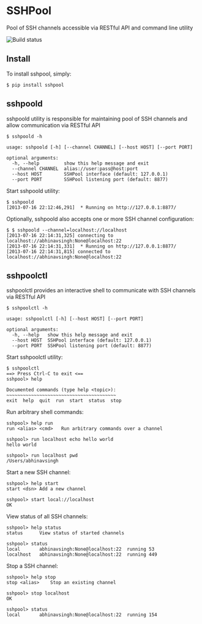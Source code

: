 SSHPool
=======

Pool of SSH channels accessible via RESTful API and command line utility

![Build status](https://api.travis-ci.org/abhinavsingh/sshpool.png)

Install
-------

To install sshpool, simply:

    $ pip install sshpool

sshpoold
--------

sshpoold utility is responsible for maintaining pool of SSH channels and allow communication via RESTful API

    $ sshpoold -h
    
    usage: sshpoold [-h] [--channel CHANNEL] [--host HOST] [--port PORT]
    
    optional arguments:
      -h, --help         show this help message and exit
      --channel CHANNEL  alias://user:pass@host:port
      --host HOST        SSHPool interface (default: 127.0.0.1)
      --port PORT        SSHPool listening port (default: 8877)

Start sshpoold utility:

    $ sshpoold
    [2013-07-16 22:12:46,291]  * Running on http://127.0.0.1:8877/

Optionally, sshpoold also accepts one or more SSH channel configuration:

    $ $ sshpoold --channel=localhost://localhost
    [2013-07-16 22:14:31,325] connecting to localhost://abhinavsingh:None@localhost:22
    [2013-07-16 22:14:31,331]  * Running on http://127.0.0.1:8877/
    [2013-07-16 22:14:31,815] connected to localhost://abhinavsingh:None@localhost:22

sshpoolctl
----------

sshpoolctl provides an interactive shell to communicate with SSH channels via RESTful API

    $ sshpoolctl -h
    
    usage: sshpoolctl [-h] [--host HOST] [--port PORT]
    
    optional arguments:
      -h, --help   show this help message and exit
      --host HOST  SSHPool interface (default: 127.0.0.1)
      --port PORT  SSHPool listening port (default: 8877)

Start sshpoolctl utility:

    $ sshpoolctl 
    ==> Press Ctrl-C to exit <==
    sshpool> help
    
    Documented commands (type help <topic>):
    ~~~~~~~~~~~~~~~~~~~~~~~~~~~~~~~~~~~~~~~~
    exit  help  quit  run  start  status  stop

Run arbitrary shell commands:
    
    sshpool> help run
    run <alias> <cmd>   Run arbitrary commands over a channel
    
    sshpool> run localhost echo hello world
    hello world
    
    sshpool> run localhost pwd
    /Users/abhinavsingh

Start a new SSH channel:

    sshpool> help start
    start <dsn> Add a new channel
    
    sshpool> start local://localhost
    OK

View status of all SSH channels:

    sshpool> help status
    status      View status of started channels
    
    sshpool> status
    local       abhinavsingh:None@localhost:22  running 53
    localhost   abhinavsingh:None@localhost:22  running 449

Stop a SSH channel:

    sshpool> help stop
    stop <alias>    Stop an existing channel
    
    sshpool> stop localhost
    OK
    
    sshpool> status
    local       abhinavsingh:None@localhost:22  running 154
